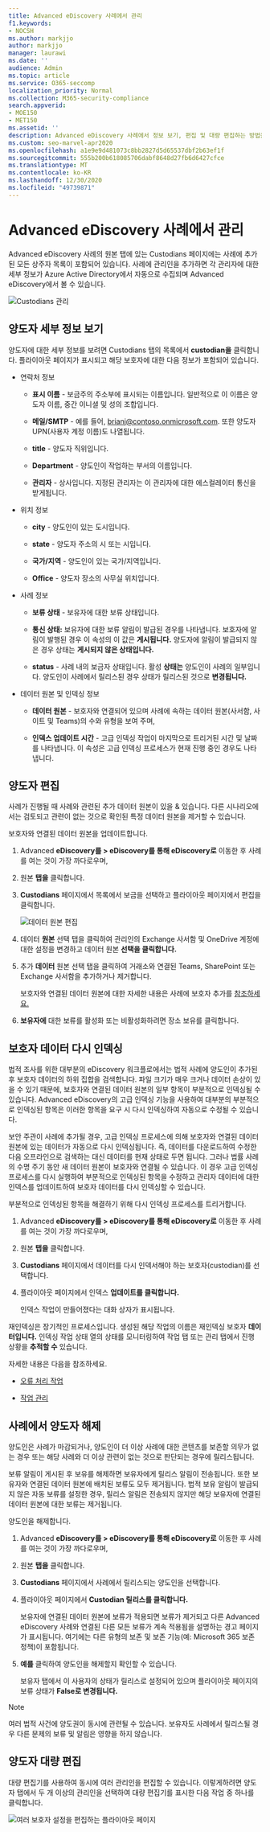 ```yaml
---
title: Advanced eDiscovery 사례에서 관리
f1.keywords:
- NOCSH
ms.author: markjjo
author: markjjo
manager: laurawi
ms.date: ''
audience: Admin
ms.topic: article
ms.service: O365-seccomp
localization_priority: Normal
ms.collection: M365-security-compliance
search.appverid:
- MOE150
- MET150
ms.assetid: ''
description: Advanced eDiscovery 사례에서 정보 보기, 편집 및 대량 편집하는 방법을 자세히 알아보고, 편집하고, 대량으로 편집합니다.
ms.custom: seo-marvel-apr2020
ms.openlocfilehash: a1e9e9d481073c8bb2827d5d65537dbf2b63ef1f
ms.sourcegitcommit: 555b200b618085706dabf8648d27fb6d6427cfce
ms.translationtype: MT
ms.contentlocale: ko-KR
ms.lasthandoff: 12/30/2020
ms.locfileid: "49739871"
---
```

# <a name="manage-custodians-in-an-advanced-ediscovery-case"></a>Advanced eDiscovery 사례에서 관리

Advanced eDiscovery 사례의  원본 탭에 있는 Custodians 페이지에는 사례에 추가된 모든 상주자 목록이 포함되어 있습니다. 사례에 관리인을 추가하면 각 관리자에 대한 세부 정보가 Azure Active Directory에서 자동으로 수집되며 Advanced eDiscovery에서 볼 수 있습니다.

![Custodians 관리](../media/CustodianDetails.PNG)

## <a name="view-custodian-details"></a>양도자 세부 정보 보기

양도자에 대한 세부 정보를 보려면 Custodians 탭의 목록에서 **custodian을** 클릭합니다. 플라이아웃 페이지가 표시되고 해당 보호자에 대한 다음 정보가 포함되어 있습니다.

- 연락처 정보

  - **표시 이름** - 보금주의 주소부에 표시되는 이름입니다. 일반적으로 이 이름은 양도자 이름, 중간 이니셜 및 성의 조합입니다.
  
   - **메일/SMTP** - 예를 들어, brianj@contoso.onmicrosoft.com. 또한 양도자 UPN(사용자 계정 이름)도 나열됩니다.

  - **title** - 양도자 직위입니다.

  - **Department** - 양도인이 작업하는 부서의 이름입니다.

  - **관리자** - 상사입니다. 지정된 관리자는 이 관리자에 대한 에스컬레이터 통신을 받게됩니다.
  
- 위치 정보

  - **city** - 양도인이 있는 도시입니다.

  - **state** - 양도자 주소의 시 또는 시입니다.

  - **국가/지역** - 양도인이 있는 국가/지역입니다.

  - **Office** - 양도자 장소의 사무실 위치입니다.

- 사례 정보

  - **보류 상태** - 보유자에 대한 보류 상태입니다. 

  - **통신 상태:** 보유자에 대한 보류 알림이 발급된 경우를 나타냅니다. 보호자에 알림이 발행된 경우 이 속성의 이 값은 **게시됩니다.** 양도자에 알림이 발급되지 않은 경우 상태는 **게시되지 않은 상태입니다.** 

  - **status** - 사례 내의 보금자 상태입니다. 활성 **상태는** 양도인이 사례의 일부입니다. 양도인이 사례에서 릴리스된 경우 상태가 릴리스된 것으로 **변경됩니다.** 

- 데이터 원본 및 인덱싱 정보

    - **데이터 원본** - 보호자와 연결되어 있으며 사례에 속하는 데이터 원본(사서함, 사이트 및 Teams)의 수와 유형을 보여 주며,

    - **인덱스 업데이트 시간** - 고급 인덱싱 작업이 마지막으로 트리거된 시간 및 날짜를 나타냅니다. 이 속성은 고급 인덱싱 프로세스가 현재 진행 중인 경우도 나타냅니다.


## <a name="edit-a-custodian"></a>양도자 편집

사례가 진행될 때 사례와 관련된 추가 데이터 원본이 있을 & 있습니다. 다른 시나리오에서는 검토되고 관련이 없는 것으로 확인된 특정 데이터 원본을 제거할 수 있습니다.

보호자와 연결된 데이터 원본을 업데이트합니다.

1. Advanced  **eDiscovery를 > eDiscovery를 통해 eDiscovery로** 이동한 후 사례를 여는 것이 가장 까다로우며,
  
2. 원본 **탭을** 클릭합니다.
  
3. **Custodians** 페이지에서 목록에서 보금을 선택하고 플라이아웃  페이지에서 편집을 클릭합니다.

    ![데이터 원본 편집](../media/EditCustodianDataSource.PNG)
  
4. 데이터 **원본** 선택 탭을 클릭하여 관리인의 Exchange 사서함 및 OneDrive 계정에 대한 설정을 변경하고 데이터 원본 **선택을 클릭합니다.**
  
5. 추가 **데이터** 원본 선택 탭을 클릭하여 거래소와 연결된 Teams, SharePoint 또는 Exchange 사서함을 추가하거나 제거합니다. 

    보호자와 연결된 데이터 원본에 대한 자세한 내용은 사례에 보호자 추가를 [참조하세요.](add-custodians-to-case.md) 
  
6. **보유자에** 대한 보류를 활성화 또는 비활성화하려면 장소 보유를 클릭합니다.

## <a name="re-index-custodian-data"></a>보호자 데이터 다시 인덱싱

법적 조사를 위한 대부분의 eDiscovery 워크플로에서는 법적 사례에 양도인이 추가된 후 보호자 데이터의 하위 집합을 검색합니다. 파일 크기가 매우 크거나 데이터 손상이 있을 수 있기 때문에, 보호자와 연결된 데이터 원본의 일부 항목이 부분적으로 인덱싱될 수 있습니다. Advanced [](indexing-custodian-data.md) eDiscovery의 고급 인덱싱 기능을 사용하여 대부분의 부분적으로 인덱싱된 항목은 이러한 항목을 요구 시 다시 인덱싱하여 자동으로 수정될 수 있습니다.

보안 주관이 사례에 추가될 경우, 고급 인덱싱 프로세스에 의해 보호자와 연결된 데이터 원본에 있는 데이터가 자동으로 다시 인덱싱됩니다. 즉, 데이터를 다운로드하여 수정한 다음 오프라인으로 검색하는 대신 데이터를 현재 상태로 두면 됩니다. 그러나 법률 사례의 수명 주기 동안 새 데이터 원본이 보호자와 연결될 수 있습니다. 이 경우 고급 인덱싱 프로세스를 다시 실행하여 부분적으로 인덱싱된 항목을 수정하고 관리자 데이터에 대한 인덱스를 업데이트하여 보호자 데이터를 다시 인덱싱할 수 있습니다.

부분적으로 인덱싱된 항목을 해결하기 위해 다시 인덱싱 프로세스를 트리거합니다.

1. Advanced  **eDiscovery를 > eDiscovery를 통해 eDiscovery로** 이동한 후 사례를 여는 것이 가장 까다로우며,

2. 원본 **탭을** 클릭합니다.

3. **Custodians** 페이지에서 데이터를 다시 인덱서해야 하는 보호자(custodian)를 선택합니다.

4. 플라이아웃 페이지에서 인덱스 **업데이트를 클릭합니다.**

   인덱스 작업이 만들어졌다는 대화 상자가 표시됩니다.

재인덱싱은 장기적인 프로세스입니다. 생성된 해당 작업의 이름은 재인덱싱 보호자 **데이터입니다.** 인덱싱 작업 상태  열의 상태를  모니터링하여 작업 탭 또는 관리 탭에서 진행 상황을 **추적할 수** 있습니다.

자세한 내용은 다음을 참조하세요.

- [오류 처리 작업](processing-data-for-case.md)

- [작업 관리](managing-jobs-ediscovery20.md)

## <a name="release-a-custodian-from-a-case"></a>사례에서 양도자 해제

양도인은 사례가 마감되거나, 양도인이 더 이상 사례에 대한 콘텐츠를 보존할 의무가 없는 경우 또는 해당 사례와 더 이상 관련이 없는 것으로 판단되는 경우에 릴리스됩니다. 

보류 알림이 게시된 후 보유를 해제하면 보유자에게 릴리스 알림이 전송됩니다. 또한 보유자와 연결된 데이터 원본에 배치된 보류도 모두 제거됩니다. 법적 보유 알림이 발급되지 않은 자동 보류를 설정한 경우, 릴리스 알림은 전송되지 않지만 해당 보유자에 연결된 데이터 원본에 대한 보류는 제거됩니다.

양도인을 해제합니다. 

1. Advanced  **eDiscovery를 > eDiscovery를 통해 eDiscovery로** 이동한 후 사례를 여는 것이 가장 까다로우며,

2. 원본 **탭을** 클릭합니다.

3. **Custodians** 페이지에서 사례에서 릴리스되는 양도인을 선택합니다.

4. 플라이아웃 페이지에서 **Custodian 릴리스를 클릭합니다.**

   보유자에 연결된 데이터 원본에 보류가 적용되면 보류가 제거되고 다른 Advanced eDiscovery 사례와 연결된 다른 모든 보류가 계속 적용됨을 설명하는 경고 페이지가 표시됩니다. 여기에는 다른 유형의 보존 및 보존 기능(예: Microsoft 365 보존 정책)이 포함됩니다.

5. **예를** 클릭하여 양도인을 해제할지 확인할 수 있습니다. 

    보유자 탭에서 이  사용자의 상태가 릴리스로 설정되어  있으며 플라이아웃 페이지의 보류 상태가 **False로 변경됩니다.**  

> [!NOTE]
> 여러 법적 사건에 양도권이 동시에 관련될 수 있습니다. 보유자도 사례에서 릴리스될 경우 다른 문제의 보류 및 알림은 영향을 하지 않습니다.

## <a name="bulk-edit-custodians"></a>양도자 대량 편집

대량 편집기를 사용하여 동시에 여러 관리인을 편집할 수 있습니다. 이렇게하려면 양도자 탭에서 두 개 이상의 관리인을 선택하여 대량 편집기를 표시한 다음 작업 중 하나를 클릭합니다. 

![여러 보호자 설정을 편집하는 플라이아웃 페이지](../media/AeDBulkEditCustodians.png)

